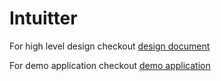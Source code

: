 # Intuitter

For high level design checkout [design document](https://github.com/yuga-gandikota/intuitter/blob/master/design.md)

For demo application checkout [demo application](https://github.com/yuga-gandikota/intuitter/blob/master/demo.md)

